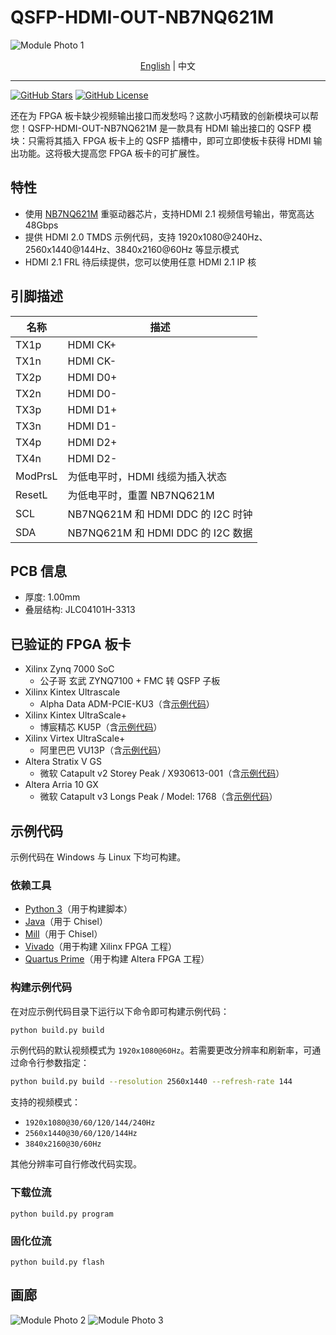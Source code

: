 # QSFP-HDMI-OUT-NB7NQ621M

![Module Photo 1](./images/Module-Photo-1.jpg)

<p align="center">
    <a href="./README.md">English</a> |
    中文
</p>

---

[![GitHub Stars](https://img.shields.io/github/stars/SuperSodaSea/Plugcat.svg?style=social)](https://github.com/SuperSodaSea/Plugcat/stargazers)
[![GitHub License](https://img.shields.io/github/license/SuperSodaSea/Plugcat)](https://github.com/SuperSodaSea/Plugcat/blob/main/LICENSE)

还在为 FPGA 板卡缺少视频输出接口而发愁吗？这款小巧精致的创新模块可以帮您！QSFP-HDMI-OUT-NB7NQ621M 是一款具有 HDMI 输出接口的 QSFP 模块：只需将其插入 FPGA 板卡上的 QSFP 插槽中，即可立即使板卡获得 HDMI 输出功能。这将极大提高您 FPGA 板卡的可扩展性。

## 特性

- 使用 [NB7NQ621M](https://www.onsemi.com/products/signal-conditioning-control/redrivers/NB7NQ621M) 重驱动器芯片，支持HDMI 2.1 视频信号输出，带宽高达 48Gbps
- 提供 HDMI 2.0 TMDS 示例代码，支持 1920x1080@240Hz、2560x1440@144Hz、3840x2160@60Hz 等显示模式
- HDMI 2.1 FRL 待后续提供，您可以使用任意 HDMI 2.1 IP 核

## 引脚描述

| 名称    | 描述                              |
|---------|-----------------------------------|
| TX1p    | HDMI CK+                          |
| TX1n    | HDMI CK-                          |
| TX2p    | HDMI D0+                          |
| TX2n    | HDMI D0-                          |
| TX3p    | HDMI D1+                          |
| TX3n    | HDMI D1-                          |
| TX4p    | HDMI D2+                          |
| TX4n    | HDMI D2-                          |
| ModPrsL | 为低电平时，HDMI 线缆为插入状态   |
| ResetL  | 为低电平时，重置 NB7NQ621M        |
| SCL     | NB7NQ621M 和 HDMI DDC 的 I2C 时钟 |
| SDA     | NB7NQ621M 和 HDMI DDC 的 I2C 数据 |

## PCB 信息

- 厚度: 1.00mm
- 叠层结构: JLC04101H-3313

## 已验证的 FPGA 板卡

- Xilinx Zynq 7000 SoC
  - 公子哥 玄武 ZYNQ7100 + FMC 转 QSFP 子板
- Xilinx Kintex Ultrascale
  - Alpha Data ADM-PCIE-KU3（含[示例代码](./examples/ADM-PCIE-KU3/)）
- Xilinx Kintex UltraScale+
  - 博宸精芯 KU5P（含[示例代码](./examples/BoChenJingXin-KU5P/)）
- Xilinx Virtex UltraScale+
  - 阿里巴巴 VU13P（含[示例代码](./examples/Alibaba-VU13P/)）
- Altera Stratix V GS
  - 微软 Catapult v2 Storey Peak / X930613-001（含[示例代码](./examples/Storey-Peak/)）
- Altera Arria 10 GX
  - 微软 Catapult v3 Longs Peak / Model: 1768（含[示例代码](./examples/Longs-Peak/)）

## 示例代码

示例代码在 Windows 与 Linux 下均可构建。

### 依赖工具

- [Python 3](https://www.python.org/)（用于构建脚本）
- [Java](https://www.java.com/)（用于 Chisel）
- [Mill](https://mill-build.org/mill/index.html)（用于 Chisel）
- [Vivado](https://www.amd.com/en/products/software/adaptive-socs-and-fpgas/vivado.html)（用于构建 Xilinx FPGA 工程）
- [Quartus Prime](https://www.intel.com/content/www/us/en/products/details/fpga/development-tools/quartus-prime.html)（用于构建 Altera FPGA 工程）

### 构建示例代码

在对应示例代码目录下运行以下命令即可构建示例代码：

```bash
python build.py build
```

示例代码的默认视频模式为 `1920x1080@60Hz`。若需要更改分辨率和刷新率，可通过命令行参数指定：

```bash
python build.py build --resolution 2560x1440 --refresh-rate 144
```

支持的视频模式：
 - `1920x1080@30/60/120/144/240Hz`
 - `2560x1440@30/60/120/144Hz`
 - `3840x2160@30/60Hz`

其他分辨率可自行修改代码实现。

### 下载位流

```shell
python build.py program
```

### 固化位流

```shell
python build.py flash
```

## 画廊

![Module Photo 2](./images/Module-Photo-2.jpg)
![Module Photo 3](./images/Module-Photo-3.jpg)
